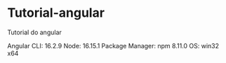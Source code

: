 # Tutorial-angular
Tutorial do angular


Angular CLI: 16.2.9
Node: 16.15.1
Package Manager: npm 8.11.0
OS: win32 x64